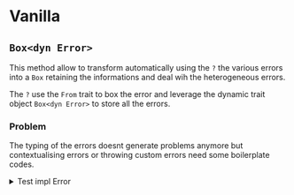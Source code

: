 # Vanilla
 
## `Box<dyn Error>`

This method allow to transform automatically using the `?` the various errors into a `Box` retaining the informations 
and deal wih the heterogeneous errors.

The `?` use the `From` trait to box the error and leverage the dynamic trait object `Box<dyn Error>` to store all the errors.

### Problem

The typing of the errors doesnt generate problems anymore but contextualising errors or throwing custom errors need 
some boilerplate codes.

<details>
  <summary>Test impl Error</summary>
  
    ## Test impl Error
    
    Try to use the `impl Trait` for `Error` handling in vanilla rust.
    ```rust
    fn awesome_function()-> Result<String, impl Error> {
    //    ...
    }
    ```
    
    ## Sample code
    
    ```rust
    
    fn load_play(play_name: String) -> Result<Play, impl Error> {
        // ...
    }
    
    //...
    
    fn main() -> Result<(), impl Error> {
        let mut play = load_play("Romeo and Juliette".to_string())?;
        let text = get_text(play.borrow_mut())?;
        println!("{}", play.name);
        Ok(())
    }
    ```
    
    ### Error
    
    ```
    error[E0282]: type annotations needed
      --> vanilla/src/main.rs:11:49
       |
    11 | fn load_play(play_name: String) -> Result<Play, impl Error> {
       |                                                 ^^^^^^^^^^ cannot infer type
    
    error: aborting due to previous error
    ```
    
    
    ### Reason
    
    https://doc.rust-lang.org/error-index.html#E0282
    
    The type inference did not result in one unique possible type, it needs to be type annotated
</details>